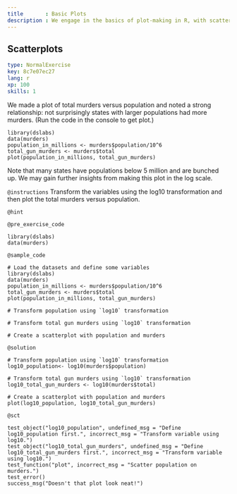```yaml
---
title       : Basic Plots
description : We engage in the basics of plot-making in R, with scatterplots, histograms and box plots.
---
```

## Scatterplots

```yaml
type: NormalExercise
key: 8c7e07ec27
lang: r
xp: 100
skills: 1
```
We made a plot of total murders versus population and noted a strong relationship: not surprisingly states with larger populations had more murders. (Run the code in the console to get plot.)

```{r}
library(dslabs)
data(murders)
population_in_millions <- murders$population/10^6
total_gun_murders <- murders$total
plot(population_in_millions, total_gun_murders)
```

Note that many states have populations below 5 million and are bunched up. We may gain further insights from making this plot in the log scale. 

`@instructions`
Transform the variables using the log10 transformation and then plot the total murders versus population.

`@hint`


`@pre_exercise_code`
```{r}
library(dslabs)
data(murders)
```

`@sample_code`
```{r}
# Load the datasets and define some variables
library(dslabs)
data(murders)
population_in_millions <- murders$population/10^6
total_gun_murders <- murders$total
plot(population_in_millions, total_gun_murders)

# Transform population using `log10` transformation

# Transform total gun murders using `log10` transformation

# Create a scatterplot with population and murders 

```

`@solution`
```{r}
# Transform population using `log10` transformation
log10_population<- log10(murders$population)

# Transform total gun murders using `log10` transformation
log10_total_gun_murders <- log10(murders$total)

# Create a scatterplot with population and murders 
plot(log10_population, log10_total_gun_murders)
```

`@sct`
```{r}
test_object("log10_population", undefined_msg = "Define log10_population first.", incorrect_msg = "Transform variable using log10.")
test_object("log10_total_gun_murders", undefined_msg = "Define log10_total_gun_murders first.", incorrect_msg = "Transform variable using log10.")
test_function("plot", incorrect_msg = "Scatter population on murders.")
test_error()
success_msg("Doesn't that plot look neat!")
```
